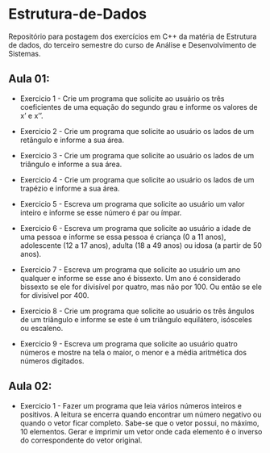 # Estrutura-de-Dados
Repositório para postagem dos exercícios em C++ da matéria de Estrutura de dados, do terceiro semestre do curso de Análise e Desenvolvimento de Sistemas.

## Aula 01:

- Exercicio 1 - Crie um programa que solicite ao usuário os três coeficientes de uma equação do segundo grau e informe os valores de x’ e x’’. 

- Exercicio 2 - Crie um programa que solicite ao usuário os lados de um retângulo e informe a sua área.   

- Exercicio 3 - Crie um programa que solicite ao usuário os lados de um triângulo e informe a sua área.  

- Exercicio 4 - Crie um programa que solicite ao usuário os lados de um trapézio e informe a sua área.  

- Exercicio 5 - Escreva um programa que solicite ao usuário um valor inteiro e informe se esse número é par ou ímpar.  

- Exercicio 6 - Escreva um programa que solicite ao usuário a idade de uma pessoa e informe se essa pessoa é criança (0 a 11 anos), adolescente (12 a 17 anos), adulta (18 a 49 anos) ou idosa (a partir de 50 anos).  

- Exercicio 7 - Escreva um programa que solicite ao usuário um ano qualquer e informe se esse ano é bissexto. Um ano é considerado bissexto se ele for divisível por quatro, mas não por 100. Ou então se ele for divisível por 400.  

- Exercicio 8 - Crie um programa que solicite ao usuário os três ângulos de um triângulo e informe se este é um triângulo equilátero, isósceles ou escaleno. 

- Exercicio 9 - Escreva um programa que solicite ao usuário quatro números e mostre na tela o maior, o menor e a média aritmética dos números digitados. 

## Aula 02:

- Exercicio 1 - Fazer um programa que leia vários números inteiros e positivos. A leitura se encerra quando encontrar um número negativo ou quando o vetor ficar completo. Sabe-se que o vetor possui, no máximo, 10 elementos. Gerar e imprimir um vetor onde cada elemento é o inverso do correspondente do vetor original. 
